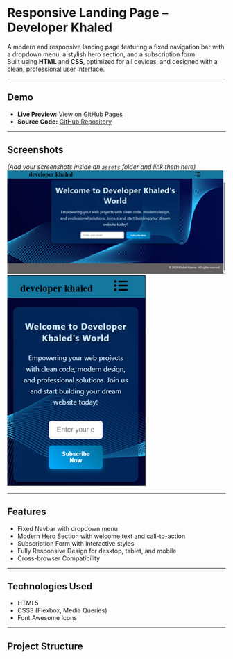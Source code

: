 # Responsive Landing Page – Developer Khaled

A modern and responsive landing page featuring a fixed navigation bar with a dropdown menu, a stylish hero section, and a subscription form.  
Built using **HTML** and **CSS**, optimized for all devices, and designed with a clean, professional user interface.

---

## Demo
- **Live Preview:** [View on GitHub Pages](https://KhaledAlasous.github.io/Landing_page/)
- **Source Code:** [GitHub Repository](https://github.com/KhaledAlasous/Landing_page)

---

## Screenshots
*(Add your screenshots inside an `assets` folder and link them here)*  
![Landing Page Screenshot](Screenshot1.png)  
![Mobile View](Screenshot2.png)

---

##  Features
- Fixed Navbar with dropdown menu  
- Modern Hero Section with welcome text and call-to-action  
- Subscription Form with interactive styles  
- Fully Responsive Design for desktop, tablet, and mobile  
- Cross-browser Compatibility  

---

## Technologies Used
- HTML5  
- CSS3 (Flexbox, Media Queries)  
- Font Awesome Icons  

---

## Project Structure

